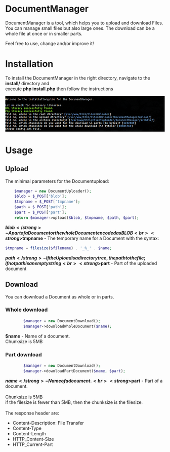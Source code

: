 # DocumentManager
DocumentManager is a tool, which helps you to upload and download Files.
You can manage small files but also large ones.
The download can be a whole file at once or in smaller parts.

Feel free to use, change and/or improve it!

<h1>Installation</h1>
To install the DocumentManager in the right directory, navigate
to the <strong>install/</strong> directory and<br>
execute <strong>php install.php</strong> then follow the instructions<br>

![Image](https://github.com/EugenK92/DocumentManager/blob/master/readme_assets/install.png)

<h1>Usage</h1>
<h2>Upload</h2>
The minimal parameters for the Documentupload:<br>

```php
    $manager = new DocumentUploader();
    $blob = $_POST['blob'];
    $tmpname = $_POST['tmpname'];
    $path = $_POST['path'];
    $part = $_POST['part'];
    return $manager->upload($blob, $tmpname, $path, $part);
```

<strong>$blob</strong> - A part of a Document or the whole Document encoded as BLOB<br>
<strong>$tmpname</strong> - The temporary name for a Document with the syntax: <br>

```php
$tmpname = filesize($filename) . '_%_' . $name;
```

<strong>$path</strong> - If the Upload is a directory tree, the path to the file; if not path is an empty string<br>
<strong>$part</strong> - Part of the uploaded document

<h2>Download</h2>
You can download a Document as whole or in parts.<br>
<h3>Whole download</h3>

```php
        $manager = new DocumentDownload();
        $manager->downloadWholeDocument($name);
```

<strong>$name</strong> - Name of a document.<br>
Chunksize is 5MB<br>

<h3>Part download</h3>

```php
        $manager = new DocumentDownload();
        $manager->downloadPartDocument($name, $part);
```

<strong>$name</strong> - Name of a document.<br>
<strong>$part</strong> - Part of a document.<br>
<br>
Chunksize is 5MB <br>
if the filesize is fewer than 5MB, then the chunksize is the filesize.<br> 
<br>
The response header are:<br>
<ul>
    <li>Content-Description: File Transfer</li>
    <li>Content-Type</li>
    <li>Content-Length</li>
    <li>HTTP_Content-Size</li>
    <li>HTTP_Current-Part</li>
</ul>

